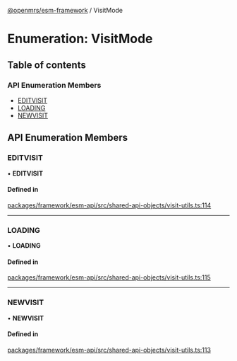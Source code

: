 [@openmrs/esm-framework](../API.md) / VisitMode

# Enumeration: VisitMode

## Table of contents

### API Enumeration Members

- [EDITVISIT](VisitMode.md#editvisit)
- [LOADING](VisitMode.md#loading)
- [NEWVISIT](VisitMode.md#newvisit)

## API Enumeration Members

### EDITVISIT

• **EDITVISIT**

#### Defined in

[packages/framework/esm-api/src/shared-api-objects/visit-utils.ts:114](https://github.com/its-kios09/openmrs-esm-core/blob/main/packages/framework/esm-api/src/shared-api-objects/visit-utils.ts#L114)

___

### LOADING

• **LOADING**

#### Defined in

[packages/framework/esm-api/src/shared-api-objects/visit-utils.ts:115](https://github.com/its-kios09/openmrs-esm-core/blob/main/packages/framework/esm-api/src/shared-api-objects/visit-utils.ts#L115)

___

### NEWVISIT

• **NEWVISIT**

#### Defined in

[packages/framework/esm-api/src/shared-api-objects/visit-utils.ts:113](https://github.com/its-kios09/openmrs-esm-core/blob/main/packages/framework/esm-api/src/shared-api-objects/visit-utils.ts#L113)
